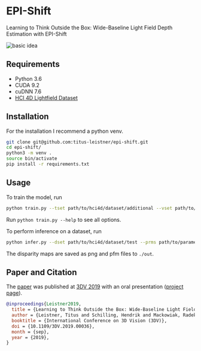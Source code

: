 # EPI-Shift
Learning to Think Outside the Box: Wide-Baseline Light Field Depth Estimation with EPI-Shift

![basic idea](https://titus-leistner.de/epi_shift.png)

## Requirements
* Python 3.6
* CUDA 9.2
* cuDNN 7.6
* [HCI 4D Lightfield Dataset](http://hci-lightfield.iwr.uni-heidelberg.de)

## Installation
For the installation I recommend a python venv.
```sh
git clone git@github.com:titus-leistner/epi-shift.git
cd epi-shift/
python3 -m venv .
source bin/activate
pip install -r requirements.txt
```

## Usage
To train the model, run
```sh
python train.py --tset path/to/hci4d/dataset/additional --vset path/to/hci4d/dataset/training --bsz [batch size]
```
Run `python train.py --help` to see all options.

To perform inference on a dataset, run
```sh
python infer.py --dset path/to/hci4d/dataset/test --prms path/to/parameters.pt
```
The disparity maps are saved as png and pfm files to `./out`.

## Paper and Citation
The [paper](https://arxiv.org/pdf/1909.09059.pdf) was published at [3DV 2019](http://3dv19.gel.ulaval.ca) with an oral presentation ([project page](https://titus-leistner.de/learning-to-think-outside-the-box-wide-baseline-light-field-depth-estimation-with-epi-shift.html)).

```bibtex
@inproceedings{Leistner2019,
  title = {Learning to Think Outside the Box: Wide-Baseline Light Field Depth Estimation with EPI-Shift},
  author = {Leistner, Titus and Schilling, Hendrik and Mackowiak, Radek and Gumhold, Stefan and Rother, Carsten},
  booktitle = {International Conference on 3D Vision (3DV)},
  doi = {10.1109/3DV.2019.00036},
  month = {sep},
  year = {2019},
}
```
